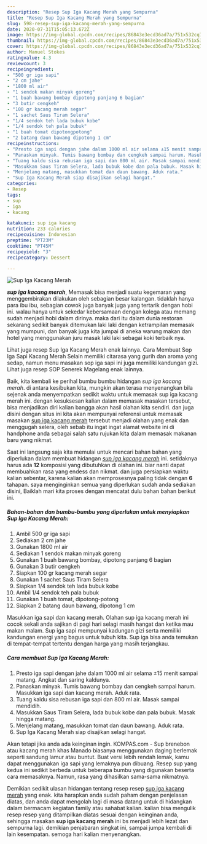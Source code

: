 ```yaml
---
description: "Resep Sup Iga Kacang Merah yang Sempurna"
title: "Resep Sup Iga Kacang Merah yang Sempurna"
slug: 598-resep-sup-iga-kacang-merah-yang-sempurna
date: 2020-07-31T15:05:13.672Z
image: https://img-global.cpcdn.com/recipes/86843e3ecd36ad7a/751x532cq70/sup-iga-kacang-merah-foto-resep-utama.jpg
thumbnail: https://img-global.cpcdn.com/recipes/86843e3ecd36ad7a/751x532cq70/sup-iga-kacang-merah-foto-resep-utama.jpg
cover: https://img-global.cpcdn.com/recipes/86843e3ecd36ad7a/751x532cq70/sup-iga-kacang-merah-foto-resep-utama.jpg
author: Manuel Stokes
ratingvalue: 4.3
reviewcount: 3
recipeingredient:
- "500 gr iga sapi"
- "2 cm jahe"
- "1800 ml air"
- "1 sendok makan minyak goreng"
- "1 buah bawang bombay dipotong panjang 6 bagian"
- "3 butir cengkeh"
- "100 gr kacang merah segar"
- "1 sachet Saus Tiram Selera"
- "1/4 sendok teh lada bubuk kobe"
- "1/4 sendok teh pala bubuk"
- "1 buah tomat dipotongpotong"
- "2 batang daun bawang dipotong 1 cm"
recipeinstructions:
- "Presto iga sapi dengan jahe dalam 1000 ml air selama ±15 menit sampai matang. Angkat dan saring kaldunya."
- "Panaskan minyak. Tumis bawang bombay dan cengkeh sampai harum. Masukkan iga sapi dan kacang merah. Aduk rata."
- "Tuang kaldu sisa rebusan iga sapi dan 800 ml air. Masak sampai mendidih."
- "Masukkan Saus Tiram Selera, lada bubuk kobe dan pala bubuk. Masak hingga matang."
- "Menjelang matang, masukkan tomat dan daun bawang. Aduk rata."
- "Sup Iga Kacang Merah siap disajikan selagi hangat."
categories:
- Resep
tags:
- sup
- iga
- kacang

katakunci: sup iga kacang 
nutrition: 233 calories
recipecuisine: Indonesian
preptime: "PT23M"
cooktime: "PT45M"
recipeyield: "3"
recipecategory: Dessert

---
```



![Sup Iga Kacang Merah](https://img-global.cpcdn.com/recipes/86843e3ecd36ad7a/751x532cq70/sup-iga-kacang-merah-foto-resep-utama.jpg)

<b><i>sup iga kacang merah</i></b>, Memasak bisa menjadi suatu kegemaran yang menggembirakan dilakukan oleh sebagian besar kalangan. tidaklah hanya para ibu ibu, sebagian cowok juga banyak juga yang tertarik dengan hobi ini. walau hanya untuk sekedar kebersamaan dengan kolega atau memang sudah menjadi hobi dalam dirinya. maka dari itu dalam dunia restoran sekarang sedikit banyak ditemukan laki laki dengan ketrampilan memasak yang mumpuni, dan banyak juga kita jumpai di aneka warung makan dan hotel yang menggunakan juru masak laki laki sebagai koki terbaik nya.

Lihat juga resep Sup Iga Kacang Merah enak lainnya. Cara Membuat Sop Iga Sapi Kacang Merah Selain memiliki citarasa yang gurih dan aroma yang sedap, namun menu masakan sop iga sapi ini juga memiliki kandungan gizi. Lihat juga resep SOP Senerek Magelang enak lainnya.

Baik, kita kembali ke perihal bumbu bumbu hidangan <i>sup iga kacang merah</i>. di antara kesibukan kita, mungkin akan terasa menyenangkan bila sejenak anda menyempatkan sedikit waktu untuk memasak sup iga kacang merah ini. dengan kesuksesan kalian dalam memasak masakan tersebut, bisa menjadikan diri kalian bangga akan hasil olahan kita sendiri. dan juga disini dengan situs ini kita akan mempunyai referensi untuk memasak masakan <u>sup iga kacang merah</u> tersebut menjadi olahan yang enak dan menggugah selera, oleh sebab itu ingat ingat alamat website ini di handphone anda sebagai salah satu rujukan kita dalam memasak makanan baru yang nikmat.


Saat ini langsung saja kita memulai untuk mencari bahan bahan yang diperlukan dalam membuat hidangan <u><i>sup iga kacang merah</i></u> ini. setidaknya harus ada <b>12</b> komposisi yang dibutuhkan di olahan ini. biar nanti dapat membuahkan rasa yang endess dan nikmat. dan juga persiapkan waktu kalian sebentar, karena kalian akan memprosesnya paling tidak dengan <b>6</b> tahapan. saya menginginkan semua yang diperlukan sudah anda sediakan disini, Baiklah mari kita proses dengan mencatat dulu bahan bahan berikut ini.

<!--inarticleads1-->

##### Bahan-bahan dan bumbu-bumbu yang diperlukan untuk menyiapkan Sup Iga Kacang Merah:

1. Ambil 500 gr iga sapi
1. Sediakan 2 cm jahe
1. Gunakan 1800 ml air
1. Sediakan 1 sendok makan minyak goreng
1. Gunakan 1 buah bawang bombay, dipotong panjang 6 bagian
1. Gunakan 3 butir cengkeh
1. Siapkan 100 gr kacang merah segar
1. Gunakan 1 sachet Saus Tiram Selera
1. Siapkan 1/4 sendok teh lada bubuk kobe
1. Ambil 1/4 sendok teh pala bubuk
1. Gunakan 1 buah tomat, dipotong-potong
1. Siapkan 2 batang daun bawang, dipotong 1 cm


Masukkan iga sapi dan kacang merah. Olahan sup iga kacang merah ini cocok sekali anda sajikan di pagi hari selagi masih hangat dan ketika mau makan malam. Sup iga sapi mempunyai kadungan gizi serta memiliki kandungan energi yang bagus untuk tubuh kita. Sup iga bisa anda temukan di tempat-tempat tertentu dengan harga yang masih terjangkau. 

<!--inarticleads2-->

##### Cara membuat Sup Iga Kacang Merah:

1. Presto iga sapi dengan jahe dalam 1000 ml air selama ±15 menit sampai matang. Angkat dan saring kaldunya.
1. Panaskan minyak. Tumis bawang bombay dan cengkeh sampai harum. Masukkan iga sapi dan kacang merah. Aduk rata.
1. Tuang kaldu sisa rebusan iga sapi dan 800 ml air. Masak sampai mendidih.
1. Masukkan Saus Tiram Selera, lada bubuk kobe dan pala bubuk. Masak hingga matang.
1. Menjelang matang, masukkan tomat dan daun bawang. Aduk rata.
1. Sup Iga Kacang Merah siap disajikan selagi hangat.


Akan tetapi jika anda ada keinginan ingin. KOMPAS.com - Sup brenebon atau kacang merah khas Manado biasanya menggunakan daging berlemak seperti sandung lamur atau buntut. Buat versi lebih rendah lemak, kamu dapat menggunakan iga sapi yang lemaknya pun dibuang. Resep sup yang kedua ini sedikit berbeda untuk beberapa bumbu yang digunakan beserta cara memasaknya. Namun, rasa yang dihasilkan sama-sama nikmatnya. 

Demikian sedikit ulasan hidangan tentang resep resep <u>sup iga kacang merah</u> yang enak. kita harapkan anda sudah paham dengan penjelasan diatas, dan anda dapat mengolah lagi di masa datang untuk di hidangkan dalam bermacam kegiatan family atau sahabat kalian. kalian bisa mengulik resep resep yang ditampilkan diatas sesuai dengan keinginan anda, sehingga masakan <b>sup iga kacang merah</b> ini bs menjadi lebih lezat dan sempurna lagi. demikian penjabaran singkat ini, sampai jumpa kembali di lain kesempatan. semoga hari kalian menyenangkan.
